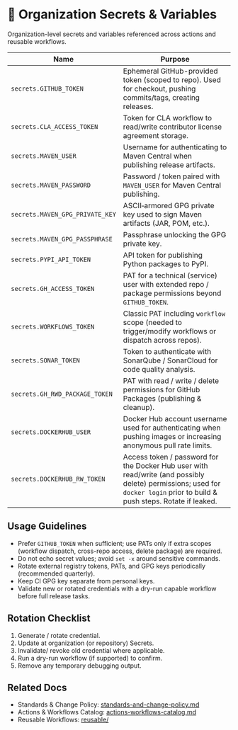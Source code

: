 # 🔐 Organization Secrets & Variables

Organization-level secrets and variables referenced across actions and reusable workflows.

| Name | Purpose |
|------|---------|
| `secrets.GITHUB_TOKEN` | Ephemeral GitHub-provided token (scoped to repo). Used for checkout, pushing commits/tags, creating releases. |
| `secrets.CLA_ACCESS_TOKEN` | Token for CLA workflow to read/write contributor license agreement storage. |
| `secrets.MAVEN_USER` | Username for authenticating to Maven Central when publishing release artifacts. |
| `secrets.MAVEN_PASSWORD` | Password / token paired with `MAVEN_USER` for Maven Central publishing. |
| `secrets.MAVEN_GPG_PRIVATE_KEY` | ASCII‑armored GPG private key used to sign Maven artifacts (JAR, POM, etc.). |
| `secrets.MAVEN_GPG_PASSPHRASE` | Passphrase unlocking the GPG private key. |
| `secrets.PYPI_API_TOKEN` | API token for publishing Python packages to PyPI. |
| `secrets.GH_ACCESS_TOKEN` | PAT for a technical (service) user with extended repo / package permissions beyond `GITHUB_TOKEN`. |
| `secrets.WORKFLOWS_TOKEN` | Classic PAT including `workflow` scope (needed to trigger/modify workflows or dispatch across repos). |
| `secrets.SONAR_TOKEN` | Token to authenticate with SonarQube / SonarCloud for code quality analysis. |
| `secrets.GH_RWD_PACKAGE_TOKEN` | PAT with read / write / delete permissions for GitHub Packages (publishing & cleanup). |
| `secrets.DOCKERHUB_USER` | Docker Hub account username used for authenticating when pushing images or increasing anonymous pull rate limits. |
| `secrets.DOCKERHUB_RW_TOKEN` | Access token / password for the Docker Hub user with read/write (and possibly delete) permissions; used for `docker login` prior to build & push steps. Rotate if leaked. |

## Usage Guidelines
- Prefer `GITHUB_TOKEN` when sufficient; use PATs only if extra scopes (workflow dispatch, cross-repo access, delete package) are required.
- Do not echo secret values; avoid `set -x` around sensitive commands.
- Rotate external registry tokens, PATs, and GPG keys periodically (recommended quarterly).
- Keep CI GPG key separate from personal keys.
- Validate new or rotated credentials with a dry-run capable workflow before full release tasks.

## Rotation Checklist
1. Generate / rotate credential.
2. Update at organization (or repository) Secrets.
3. Invalidate/ revoke old credential where applicable.
4. Run a dry-run workflow (if supported) to confirm.
5. Remove any temporary debugging output.

## Related Docs
- Standards & Change Policy: [standards-and-change-policy.md](standards-and-change-policy.md)
- Actions & Workflows Catalog: [actions-workflows-catalog.md](actions-workflows-catalog.md)
- Reusable Workflows: [reusable/](reusable/)